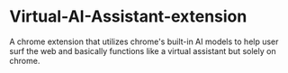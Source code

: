 # Virtual-AI-Assistant-extension
A chrome extension that utilizes chrome's built-in AI models to help user surf the web and basically functions like a virtual assistant but solely on chrome.
